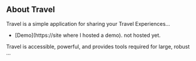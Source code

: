 ## About Travel

Travel is a simple application for sharing your Travel Experiences...

- [Demo](https://site where I hosted a demo). not hosted yet.

Travel is accessible, powerful, and provides tools required for large, robust ...
